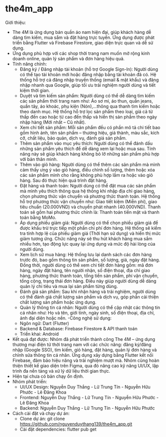 # the4m_app

Giới thiệu:
- The 4M là ứng dụng bán quần áo nam hiện đại, giúp khách hàng dễ dàng tìm kiếm, mua sắm và đặt hàng trực tuyến. Ứng dụng được phát triển bằng Flutter và Firebase Firestore, giao diện trực quan và dễ sử dụng.
- Ứng dụng phù hợp với các shop thời trang nam muốn mở rộng kinh doanh online, quản lý sản phẩm và đơn hàng hiệu quả.
- Tính năng chính:
  + Đăng ký / Đăng nhập tài khoản (hỗ trợ Google Sign-In): Người dùng có thể tạo tài khoản mới hoặc đăng nhập bằng tài khoản đã có. Hệ thống hỗ trợ cả đăng nhập truyền thống (email & mật khẩu) và đăng nhập nhanh qua Google, giúp tối ưu trải nghiệm người dùng và tiết kiệm thời gian.
  + Duyệt và tìm kiếm sản phẩm: Người dùng có thể dễ dàng tìm kiếm các sản phẩm thời trang nam như: Áo sơ mi, áo thun, quần jeans, quần tây, áo khoác, phụ kiện (Nón),...thông qua thanh tìm kiếm hoặc theo danh mục. Hệ thống hỗ trợ lọc sản phẩm theo loại, giá cả từ thấp đến cao hoặc từ cao đến thấp và hiển thị sản phẩm theo ngày nhập hàng (Mới nhất – Cũ nhất).
  + Xem chi tiết sản phẩm: Mỗi sản phẩm đều có phần mô tả chi tiết bao gồm hình ảnh, tên sản phẩm – thương hiệu, giá thành, màu sắc, kích cỡ, chất liệu, bảo quản, dịch vụ, đánh giá sản phẩm.
  + Thêm sản phẩm vào mục yêu thích: Người dùng có thể đánh dấu những sản phẩm yêu thích để dễ dàng xem lại hoặc mua sau. Tính năng này sẽ giúp khách hàng không bỏ lỡ những sản phẩm phù hợp với bản thân mình.
  +	Thêm vào giỏ hàng: Người dùng có thể thêm các sản phẩm mà mình cảm thấy ưng ý vào giỏ hàng, điều chỉnh số lượng, thêm hoặc xóa các sản phẩm mình cho rằng không phù hợp lắm ra hoặc vào giỏ hàng. Sau đó thực hiện quá trình đặt hàng.
  +	Đặt hàng và thanh toán: Người dùng có thể đặt mua các sản phẩm mà mình yêu thích thông qua hệ thống khi nhập địa chỉ giao hàng, chọn phương thức vận chuyển và phương thức thanh toán. Hệ thống hỗ trợ phương thức vận chuyển như: Giao tiết kiệm (Miễn phí), giao tiêu chuẩn (20.000VND) và chuyển phát nhanh (40.000VND). Thanh toán sẽ gồm hai phương thức chính là: Thanh toán tiền mặt và thanh toán bằng MoMo.
  + Áp dụng phiếu giảm giá: Người dùng có thể chọn phiếu giảm giá để được khấu trừ trực tiếp một phần chi phí đơn hàng. Hệ thống sẽ kiểm tra tính hợp lệ của phiếu giảm giá (Thời hạn sử dụng) và hiển thị mức giảm tương ứng. Chức năng này sẽ thu hút khách hàng mua sắm nhiều hơn, tạo động lực quay lại ứng dụng và mức độ hài lòng của người dùng.
  +	Xem lịch sử mua hàng: Hệ thống lưu lại danh sách các đơn hàng trước đó, bao gồm thông tin sản phẩm, số lượng, giá, ngày đặt hàng. Đồng thời, người dùng có thể xem chi tiết đơn hàng gồm: mã đơn hàng, ngày đặt hàng, tên người nhận, số điện thoại, địa chỉ giao hàng, phương thức thanh toán, tổng tiền sản phẩm, phí vận chuyển, tổng cộng, trạng thái đơn hàng. Điều này giúp người dùng dễ dàng quản lý chi tiêu và mua lại sản phẩm từng dùng.
  +	Đánh giá sản phẩm: Sau khi nhận hàng và trải nghiệm, người dùng có thể đánh giá chất lượng sản phẩm và dịch vụ, góp phần cải thiện chất lượng sản phẩm hoặc ứng dụng.
  +	Quản lý thông tin cá nhân: Người dùng có thể cập nhật các thông tin cá nhân như: Họ và tên, giới tính, ngày sinh, số điện thoại, địa chỉ, ảnh đại diện hoặc nền.
 -Công nghệ sử dụng:
  + Ngôn ngữ: Dart (Flutter)
  + Backend & Database: Firebase Firestore & API thanh toán
  + Triển khai: Android
- Kết quả đạt được: Nhóm đã phát triển thành công The 4M – ứng dụng thương mại điện tử thời trang nam với các chức năng: đăng ký/đăng nhập (Google SSO), tìm kiếm, giỏ hàng, đặt hàng, quản lý đơn hàng và chỉnh sửa thông tin cá nhân. Ứng dụng xây dựng bằng Flutter kết nối Firebase, đảm bảo hiệu năng và trải nghiệm mượt mà. Nhóm cũng hoàn thiện thiết kế giao diện trên Figma, qua đó nâng cao kỹ năng UI/UX, lập trình đa nền tảng và xử lý dữ liệu thời gian thực.
- Hiện tại chưa có bản chạy ổn định.
- Nhóm phát triển:
  + UI/UX Design: Nguyễn Duy Thắng - Lữ Trung Tín - Nguyễn Hữu Phước - Lê Đăng Khoa
  + Frontend: Nguyễn Duy Thắng - Lữ Trung Tín - Nguyễn Hữu Phước - Lê Đăng Khoa
  + Backend: Nguyễn Duy Thắng - Lữ Trung Tín - Nguyễn Hữu Phước
- Cách cài đặt và chạy dự án:
  + Clone dự án: git clone https://github.com/nguyenduythang139/the4m_app.git
  + Cài đặt dependencies: flutter pub get


